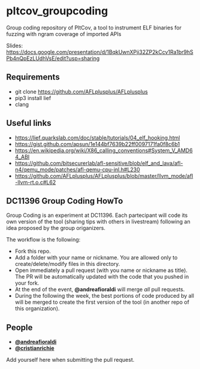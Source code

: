 # pltcov_groupcoding

Group coding repository of PltCov, a tool to instrument ELF binaries for fuzzing with ngram coverage of imported APIs

Slides: https://docs.google.com/presentation/d/1BqkUwnXPji32ZP2kCcv1Ra1br9hSPb4nQpEzLUdhVsE/edit?usp=sharing

## Requirements

+ git clone https://github.com/AFLplusplus/AFLplusplus
+ pip3 install lief
+ clang

## Useful links

+ https://lief.quarkslab.com/doc/stable/tutorials/04_elf_hooking.html
+ https://gist.github.com/apsun/1e144bf7639b22ff0097171fa0f8c6b1
+ https://en.wikipedia.org/wiki/X86_calling_conventions#System_V_AMD64_ABI
+ https://github.com/bitsecurerlab/afl-sensitive/blob/elf_and_lava/afl-n4/qemu_mode/patches/afl-qemu-cpu-inl.h#L230
+ https://github.com/AFLplusplus/AFLplusplus/blob/master/llvm_mode/afl-llvm-rt.o.c#L62

## DC11396 Group Coding HowTo

Group Coding is an experiment at DC11396. Each partecipant will code its own version of the tool (sharing tips with others in livestream) following an idea proposed by the group origanizers.

The workflow is the following:

+ Fork this repo.
+ Add a folder with your name or nickname. You are allowed only to create/delete/modify files in this directory.
+ Open immediately a pull request (with you name or nickname as title). The PR will be automatically updated with the code that you pushed in your fork.
+ At the end of the event, **@andreafioraldi** will merge *all* pull requests.
+ During the following the week, the best portions of code produced by all will be merged to create the first version of the tool (in another repo of this organization).

## People

+ [**@andreafioraldi**](https://github.com/andreafioraldi)
+ [**@cristianrichie**](https://github.com/cristianassaiante)

Add yourself here when submitting the pull request.
